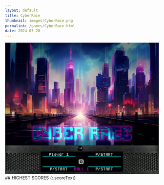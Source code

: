 ```yaml
---
layout: default
title: CyberRace
thumbnail: images/CyberRace.png
permalink: /games/CyberRace.html
date: 2024-05-28
---
```


<img src="../images/CyberRace.png" class="gameThumbnail img-fluid mx-auto align-middle">
## HIGHEST SCORES
{:.scoreText}

